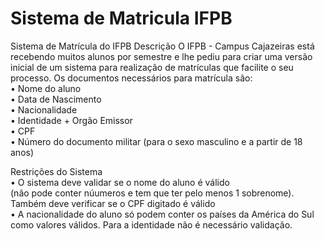 # Sistema de Matricula IFPB
Sistema de Matrícula do IFPB
Descrição 
O IFPB - Campus Cajazeiras está recebendo muitos alunos por semestre e lhe pediu para criar uma versão inicial de um sistema para realização de matrículas que facilite o seu processo.
Os documentos necessários para matrícula são:
<br>
• Nome do aluno<br>
• Data de Nascimento<br>
• Nacionalidade<br>
• Identidade + Orgão Emissor<br>
• CPF<br>
• Número do documento militar (para o sexo masculino e a partir de 18 anos)<br>
		
Restrições do Sistema <br>
• O sistema deve validar se o nome do aluno é válido<br> (não pode conter núumeros e tem que ter pelo menos 1 sobrenome).<br> Também deve verificar se o CPF digitado é válido <br>
• A nacionalidade do aluno só podem conter os países da América do Sul como valores válidos. Para a 				identidade não é necessário validação.
